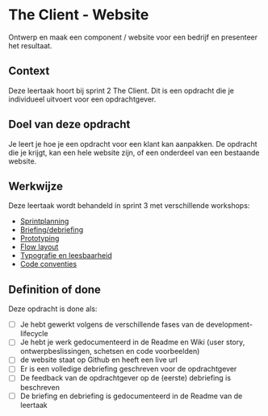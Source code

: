 # The Client - Website
Ontwerp en maak een component / website voor een bedrijf en presenteer het resultaat.

## Context
Deze leertaak hoort bij sprint 2 The Client. 
Dit is een opdracht die je individueel uitvoert voor een opdrachtgever.

## Doel van deze opdracht
Je leert je hoe je een opdracht voor een klant kan aanpakken. De opdracht die je krijgt, kan een hele website zijn, of een onderdeel van een bestaande website. 


## Werkwijze
Deze leertaak wordt behandeld in sprint 3 met verschillende workshops:

- [Sprintplanning](sprintplanning.md)
- [Briefing/debriefing](briefing-debriefing.md) 
- [Prototyping](wireframe.md)
- [Flow layout](flow-layout.md) 
- [Typografie en leesbaarheid](typografie-en-leesbaarheid.md) 
- [Code conventies](code-conventies.md)


## Definition of done

Deze opdracht is done als:
- [ ] Je hebt gewerkt volgens de verschillende fases van de development-lifecycle
- [ ] Je hebt je werk gedocumenteerd in de Readme en Wiki (user story, ontwerpbeslissingen, schetsen en code voorbeelden)
- [ ] de website staat op Github en heeft een live url
- [ ] Er is een volledige debriefing geschreven voor de opdrachtgever
- [ ] De feedback van de opdrachtgever op de (eerste) debriefing is beschreven
- [ ] De briefing en debriefing is gedocumenteerd in de Readme van de leertaak
